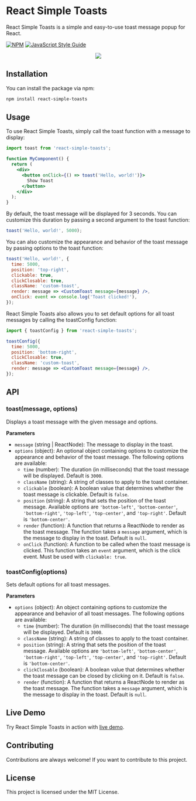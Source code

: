 # React Simple Toasts

React Simple Toasts is a simple and easy-to-use toast message popup for React.

[![NPM](https://img.shields.io/npm/v/react-simple-toasts.svg)](https://www.npmjs.com/package/react-simple-toasts) [![JavaScript Style Guide](https://img.shields.io/badge/code_style-standard-brightgreen.svg)](https://standardjs.com)

<p align="center">
<img src="https://res.cloudinary.com/dfyuv19ig/image/upload/v1575989735/github/2019-12-10_23-52-52.2019-12-10_23_53_26_ljp6x1.gif" />
</p>

## Installation

You can install the package via npm:

```sh
npm install react-simple-toasts
```

## Usage
To use React Simple Toasts, simply call the toast function with a message to display:

```jsx
import toast from 'react-simple-toasts';

function MyComponent() {
  return (
    <div>
      <button onClick={() => toast('Hello, world!')}>
        Show Toast
      </button>
    </div>
  );
}
```

By default, the toast message will be displayed for 3 seconds. You can customize this duration by passing a second argument to the toast function:

```jsx
toast('Hello, world!', 5000);
```

You can also customize the appearance and behavior of the toast message by passing options to the toast function:

```jsx
toast('Hello, world!', {
  time: 5000,
  position: 'top-right',
  clickable: true,
  clickClosable: true,
  className: 'custom-toast',
  render: message => <CustomToast message={message} />,
  onClick: event => console.log('Toast clicked!'),
});
```

React Simple Toasts also allows you to set default options for all toast messages by calling the toastConfig function:

```jsx
import { toastConfig } from 'react-simple-toasts';

toastConfig({
  time: 5000,
  position: 'bottom-right',
  clickClosable: true,
  className: 'custom-toast',
  render: message => <CustomToast message={message} />,
});
```

## API

### toast(message, options)

Displays a toast message with the given message and options.

**Parameters**
- `message` (string | ReactNode): The message to display in the toast.
- `options` (object): An optional object containing options to customize the appearance and behavior of the toast message. The following options are available:
  - `time` (number): The duration (in milliseconds) that the toast message will be displayed. Default is `3000`.
  - `className` (string): A string of classes to apply to the toast container.
  - `clickable` (boolean): A boolean value that determines whether the toast message is clickable. Default is `false`.
  - `position` (string): A string that sets the position of the toast message. Available options are `'bottom-left'`, `'bottom-center'`, `'bottom-right'`, `'top-left'`, `'top-center'`, and `'top-right'`. Default is `'bottom-center'`.
  - `render` (function): A function that returns a ReactNode to render as the toast message. The function takes a `message` argument, which is the message to display in the toast. Default is `null`.
  - `onClick` (function): A function to be called when the toast message is clicked. This function takes an `event` argument, which is the click event. Must be used with `clickable: true`.


### toastConfig(options)

Sets default options for all toast messages.

**Parameters**
- `options` (object): An object containing options to customize the appearance and behavior of all toast messages. The following options are available:
  - `time` (number): The duration (in milliseconds) that the toast message will be displayed. Default is `3000`.
  - `className` (string): A string of classes to apply to the toast container.
  - `position` (string): A string that sets the position of the toast message. Available options are `'bottom-left'`, `'bottom-center'`, `'bottom-right'`, `'top-left'`, `'top-center'`, and `'top-right'`. Default is `'bottom-center'`.
  - `clickClosable` (boolean): A boolean value that determines whether the toast message can be closed by clicking on it. Default is `false`.
  - `render` (function): A function that returns a ReactNode to render as the toast message. The function takes a `message` argument, which is the message to display in the toast. Default is `null`.

## Live Demo

Try React Simple Toasts in action with [live demo](https://almond-bongbong.github.io/react-simple-toasts/).

## Contributing

Contributions are always welcome! If you want to contribute to this project.

## License

This project is licensed under the MIT License.
